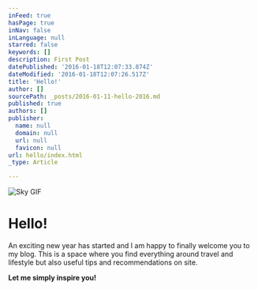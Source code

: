 ```yaml
---
inFeed: true
hasPage: true
inNav: false
inLanguage: null
starred: false
keywords: []
description: First Post
datePublished: '2016-01-18T12:07:33.874Z'
dateModified: '2016-01-18T12:07:26.517Z'
title: 'Hello!'
author: []
sourcePath: _posts/2016-01-11-hello-2016.md
published: true
authors: []
publisher:
  name: null
  domain: null
  url: null
  favicon: null
url: hello/index.html
_type: Article

---
```

![Sky GIF](https://s3-us-west-2.amazonaws.com/the-grid-img/p/5c8586b53eab4a0b45ea54b9543756b566a00afb.gif)

# Hello!

An exciting new year has started and I am happy to finally welcome you to my blog. This is a space where you find everything around travel and lifestyle but also useful tips and recommendations on site. 

**Let me simply inspire you!**